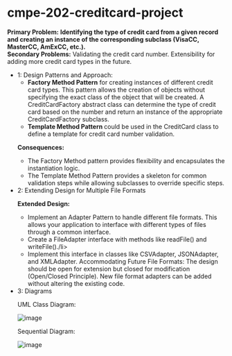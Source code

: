# cmpe-202-creditcard-project

**Primary Problem:**
**Identifying the type of credit card from a given record and creating an instance of the corresponding subclass (VisaCC, MasterCC, AmExCC, etc.). <br/>
Secondary Problems:** 
Validating the credit card number.
Extensibility for adding more credit card types in the future.

<ul>
  <li>
1: Design Patterns and Approach:

<ul>
  <li> <strong>Factory Method Pattern</strong> for creating instances of different credit card types. This pattern allows the creation of objects without specifying the exact class of the object that will be created.
A CreditCardFactory abstract class can determine the type of credit card based on the number and return an instance of the appropriate CreditCardFactory subclass. </li>
  <li>
<strong>Template Method Pattern </strong> could be used in the CreditCard class to define a template for credit card number validation. </li>
</ul>


**Consequences:**
<ul>
<li>The Factory Method pattern provides flexibility and encapsulates the instantiation logic.</li>
<li>The Template Method Pattern provides a skeleton for common validation steps while allowing subclasses to override specific steps.</li>
  </ul>
  </li>
  <li>
2: Extending Design for Multiple File Formats

    
**Extended Design:**

<ul>
<li>Implement an Adapter Pattern to handle different file formats. This allows your application to interface with different types of files through a common interface.</li>
<li>Create a FileAdapter interface with methods like readFile() and writeFile()./li>
<li>Implement this interface in classes like CSVAdapter, JSONAdapter, and XMLAdapter.
Accommodating Future File Formats:
The design should be open for extension but closed for modification (Open/Closed Principle).
New file format adapters can be added without altering the existing code.</li>
  </ul>
</li>
<li>
3: Diagrams


UML Class Diagram:

![image](https://github.com/shiva-vardhineedi/cmpe-202-creditcard-project/assets/143037444/5a42922d-2746-44dd-9af5-e72a31a4c6ca)

Sequential Diagram:

![image](https://github.com/shiva-vardhineedi/cmpe-202-creditcard-project/assets/143037444/5c959b3c-f3ee-4874-8ac7-0d02d348b40b)


</li>
</ul>




